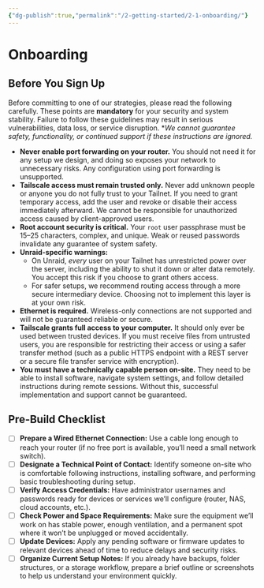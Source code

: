 ```yaml
---
{"dg-publish":true,"permalink":"/2-getting-started/2-1-onboarding/"}
---
```


# Onboarding
## Before You Sign Up

Before committing to one of our strategies, please read the following carefully. These points are **mandatory** for your security and system stability. Failure to follow these guidelines may result in serious vulnerabilities, data loss, or service disruption. **We cannot guarantee safety, functionality, or continued support if these instructions are ignored.*

- **Never enable port forwarding on your router.** You should not need it for any setup we design, and doing so exposes your network to unnecessary risks. Any configuration using port forwarding is unsupported.
- **Tailscale access must remain trusted only.** Never add unknown people or anyone you do not fully trust to your Tailnet. If you need to grant temporary access, add the user and revoke or disable their access immediately afterward. We cannot be responsible for unauthorized access caused by client-approved users.
- **Root account security is critical.** Your `root` user passphrase must be 15–25 characters, complex, and unique. Weak or reused passwords invalidate any guarantee of system safety.
- **Unraid-specific warnings:**
	- On Unraid, _every_ user on your Tailnet has unrestricted power over the server, including the ability to shut it down or alter data remotely. You accept this risk if you choose to grant others access.
	- For safer setups, we recommend routing access through a more secure intermediary device. Choosing not to implement this layer is at your own risk.
- **Ethernet is required.** Wireless-only connections are not supported and will not be guaranteed reliable or secure.
- **Tailscale grants full access to your computer.** It should only ever be used between trusted devices. If you must receive files from untrusted users, you are responsible for restricting their access or using a safer transfer method (such as a public HTTPS endpoint with a REST server or a secure file transfer service with encryption).
- **You must have a technically capable person on-site.** They need to be able to install software, navigate system settings, and follow detailed instructions during remote sessions. Without this, successful implementation and support cannot be guaranteed.

## Pre-Build Checklist

- [ ] **Prepare a Wired Ethernet Connection:** Use a cable long enough to reach your router (if no free port is available, you’ll need a small network switch).
- [ ] **Designate a Technical Point of Contact:** Identify someone on-site who is comfortable following instructions, installing software, and performing basic troubleshooting during setup.
- [ ] **Verify Access Credentials:** Have administrator usernames and passwords ready for devices or services we’ll configure (router, NAS, cloud accounts, etc.).
- [ ] **Check Power and Space Requirements:** Make sure the equipment we’ll work on has stable power, enough ventilation, and a permanent spot where it won’t be unplugged or moved accidentally.
- [ ] **Update Devices:** Apply any pending software or firmware updates to relevant devices ahead of time to reduce delays and security risks.
- [ ] **Organize Current Setup Notes:** If you already have backups, folder structures, or a storage workflow, prepare a brief outline or screenshots to help us understand your environment quickly.